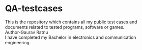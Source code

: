 # QA-testcases
This is the repository which contains all my public test cases and documents related to tested programs, software or games.<br>
Author-Gaurav Ratnu<br>
I have completed my Bachelor in electronics and communication engineering.